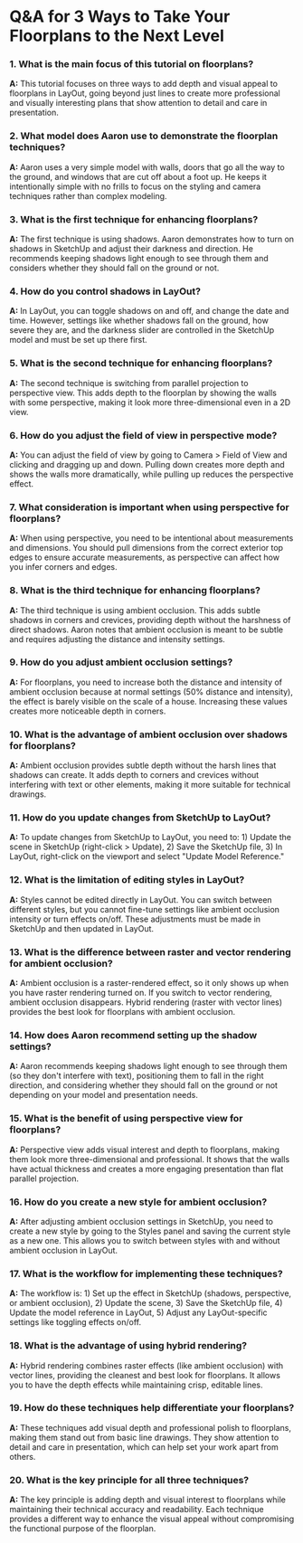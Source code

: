 # Q&A for 3 Ways to Take Your Floorplans to the Next Level

### 1. What is the main focus of this tutorial on floorplans?

**A:** This tutorial focuses on three ways to add depth and visual appeal to floorplans in LayOut, going beyond just lines to create more professional and visually interesting plans that show attention to detail and care in presentation.

### 2. What model does Aaron use to demonstrate the floorplan techniques?

**A:** Aaron uses a very simple model with walls, doors that go all the way to the ground, and windows that are cut off about a foot up. He keeps it intentionally simple with no frills to focus on the styling and camera techniques rather than complex modeling.

### 3. What is the first technique for enhancing floorplans?

**A:** The first technique is using shadows. Aaron demonstrates how to turn on shadows in SketchUp and adjust their darkness and direction. He recommends keeping shadows light enough to see through them and considers whether they should fall on the ground or not.

### 4. How do you control shadows in LayOut?

**A:** In LayOut, you can toggle shadows on and off, and change the date and time. However, settings like whether shadows fall on the ground, how severe they are, and the darkness slider are controlled in the SketchUp model and must be set up there first.

### 5. What is the second technique for enhancing floorplans?

**A:** The second technique is switching from parallel projection to perspective view. This adds depth to the floorplan by showing the walls with some perspective, making it look more three-dimensional even in a 2D view.

### 6. How do you adjust the field of view in perspective mode?

**A:** You can adjust the field of view by going to Camera > Field of View and clicking and dragging up and down. Pulling down creates more depth and shows the walls more dramatically, while pulling up reduces the perspective effect.

### 7. What consideration is important when using perspective for floorplans?

**A:** When using perspective, you need to be intentional about measurements and dimensions. You should pull dimensions from the correct exterior top edges to ensure accurate measurements, as perspective can affect how you infer corners and edges.

### 8. What is the third technique for enhancing floorplans?

**A:** The third technique is using ambient occlusion. This adds subtle shadows in corners and crevices, providing depth without the harshness of direct shadows. Aaron notes that ambient occlusion is meant to be subtle and requires adjusting the distance and intensity settings.

### 9. How do you adjust ambient occlusion settings?

**A:** For floorplans, you need to increase both the distance and intensity of ambient occlusion because at normal settings (50% distance and intensity), the effect is barely visible on the scale of a house. Increasing these values creates more noticeable depth in corners.

### 10. What is the advantage of ambient occlusion over shadows for floorplans?

**A:** Ambient occlusion provides subtle depth without the harsh lines that shadows can create. It adds depth to corners and crevices without interfering with text or other elements, making it more suitable for technical drawings.

### 11. How do you update changes from SketchUp to LayOut?

**A:** To update changes from SketchUp to LayOut, you need to: 1) Update the scene in SketchUp (right-click > Update), 2) Save the SketchUp file, 3) In LayOut, right-click on the viewport and select "Update Model Reference."

### 12. What is the limitation of editing styles in LayOut?

**A:** Styles cannot be edited directly in LayOut. You can switch between different styles, but you cannot fine-tune settings like ambient occlusion intensity or turn effects on/off. These adjustments must be made in SketchUp and then updated in LayOut.

### 13. What is the difference between raster and vector rendering for ambient occlusion?

**A:** Ambient occlusion is a raster-rendered effect, so it only shows up when you have raster rendering turned on. If you switch to vector rendering, ambient occlusion disappears. Hybrid rendering (raster with vector lines) provides the best look for floorplans with ambient occlusion.

### 14. How does Aaron recommend setting up the shadow settings?

**A:** Aaron recommends keeping shadows light enough to see through them (so they don't interfere with text), positioning them to fall in the right direction, and considering whether they should fall on the ground or not depending on your model and presentation needs.

### 15. What is the benefit of using perspective view for floorplans?

**A:** Perspective view adds visual interest and depth to floorplans, making them look more three-dimensional and professional. It shows that the walls have actual thickness and creates a more engaging presentation than flat parallel projection.

### 16. How do you create a new style for ambient occlusion?

**A:** After adjusting ambient occlusion settings in SketchUp, you need to create a new style by going to the Styles panel and saving the current style as a new one. This allows you to switch between styles with and without ambient occlusion in LayOut.

### 17. What is the workflow for implementing these techniques?

**A:** The workflow is: 1) Set up the effect in SketchUp (shadows, perspective, or ambient occlusion), 2) Update the scene, 3) Save the SketchUp file, 4) Update the model reference in LayOut, 5) Adjust any LayOut-specific settings like toggling effects on/off.

### 18. What is the advantage of using hybrid rendering?

**A:** Hybrid rendering combines raster effects (like ambient occlusion) with vector lines, providing the cleanest and best look for floorplans. It allows you to have the depth effects while maintaining crisp, editable lines.

### 19. How do these techniques help differentiate your floorplans?

**A:** These techniques add visual depth and professional polish to floorplans, making them stand out from basic line drawings. They show attention to detail and care in presentation, which can help set your work apart from others.

### 20. What is the key principle for all three techniques?

**A:** The key principle is adding depth and visual interest to floorplans while maintaining their technical accuracy and readability. Each technique provides a different way to enhance the visual appeal without compromising the functional purpose of the floorplan.